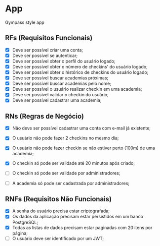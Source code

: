 # App

Gympass style app

## RFs (Requisitos Funcionais)

- [x] Deve ser possível criar uma conta;
- [x] Deve ser possível se autenticar;
- [x] Deve ser possível obter o perfil do usuário logado;
- [x] Deve ser possível obter o número de checkins' do usuário logado;
- [x] Deve ser possível obter o histórico de checkins do usuário logado;
- [x] Deve ser possível buscar academias próximas;
- [x] Deve ser possível buscar academias pelo nome;
- [x] Deve ser possível o usuário realizar checkin em uma academia;
- [x] Deve ser possível validar o checkin do usuário;
- [x] Deve ser possível cadastrar uma academia;

## RNs (Regras de Negócio)

- [x] Não deve ser possível cadastrar uma conta com e-mail já existente;
- [x] O usuário não pode fazer 2 checkins no mesmo dia;
- [x] O usuário não pode fazer checkin se não estiver perto (100m) de uma academia;
- [x] O checkin só pode ser validade até 20 minutos após criado;
- [ ] O checkin só pode ser validade por administradores;
- [ ] A academia só pode ser cadastrada por administradores;


## RNFs (Requisitos Não Funcionais)

- [x] A senha do usuário precisa estar criptografada;
- [x] Os dados da aplicação precisam estar persistidos em um banco PostgreSQL;
- [x] Todas as listas de dados precisam estar paginadas com 20 itens por página;
- [ ] O usuário deve ser identificado por um JWT;
